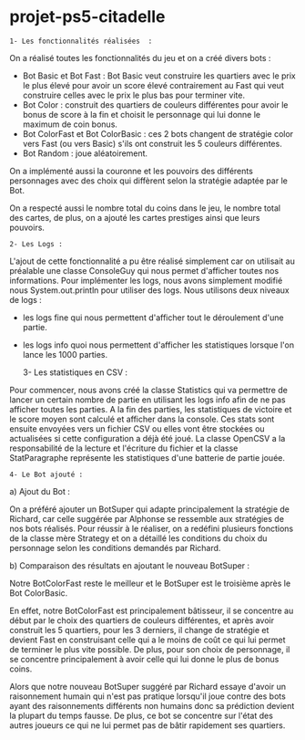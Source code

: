 # projet-ps5-citadelle 


    1- Les fonctionnalités réalisées  :
On a réalisé toutes les fonctionnalités du jeu et on a créé divers bots :
- Bot Basic et Bot Fast : Bot Basic veut construire les quartiers avec le prix le plus élevé pour avoir un score élevé contrairement au Fast qui veut construire
  celles avec le prix le plus bas pour terminer vite.
- Bot Color : construit des quartiers de couleurs différentes pour avoir le bonus de score à la fin et choisit le personnage qui lui donne le maximum de coin bonus.
- Bot ColorFast et Bot ColorBasic : ces 2 bots changent de stratégie color vers Fast (ou vers Basic) s'ils ont construit les 5 couleurs différentes.
- Bot Random : joue aléatoirement.

On a implémenté aussi la couronne et les pouvoirs des différents personnages avec des choix qui diffèrent selon la stratégie adaptée par le Bot.

On a respecté aussi le nombre total du coins dans le jeu, le nombre total des cartes, de plus, on a ajouté les cartes prestiges ainsi que leurs pouvoirs.



    2- Les Logs :

L'ajout de cette fonctionnalité a pu être réalisé simplement car on utilisait au préalable une classe ConsoleGuy qui nous permet d'afficher toutes nos informations.
Pour implémenter les logs, nous avons simplement modifié nous System.out.println pour utiliser des logs.
Nous utilisons deux niveaux de logs :
- les logs fine qui nous permettent d'afficher tout le déroulement d'une partie.
- les logs info quoi nous permettent d'afficher les statistiques lorsque l'on lance les 1000 parties.


    3- Les statistiques en CSV :

Pour commencer, nous avons créé la classe Statistics qui va permettre de lancer un certain nombre de partie en utilisant les logs info afin de ne pas afficher toutes les parties.
A la fin des parties, les statistiques de victoire et le score moyen sont calculé et afficher dans la console.
Ces stats sont ensuite envoyées vers un fichier CSV ou elles vont être stockées ou actualisées si cette configuration a déjà été joué.
La classe OpenCSV a la responsabilité de la lecture et l'écriture du fichier et la classe StatParagraphe représente les statistiques d'une batterie de partie jouée.

    4- Le Bot ajouté :
a) Ajout du Bot :

On a préféré ajouter un BotSuper qui adapte principalement la stratégie de Richard, car celle suggérée par Alphonse se ressemble aux stratégies de nos bots réalisés.
Pour réussir à le réaliser, on a redéfini plusieurs fonctions de la classe mère Strategy et on a détaillé les conditions du choix du personnage selon les conditions demandés par Richard.

b) Comparaison des résultats en ajoutant le nouveau BotSuper :

Notre BotColorFast reste le meilleur et le BotSuper est le troisième après le Bot ColorBasic.

En effet, notre BotColorFast est principalement bâtisseur, il se concentre au début par le choix des quartiers de couleurs différentes, et après avoir construit les 5 quartiers,
pour les 3 derniers, il change de stratégie et devient Fast en construisant celle qui a le moins de coût ce qui lui permet de terminer le plus vite possible.
De plus, pour son choix de personnage, il se concentre principalement à avoir celle qui lui donne le plus de bonus coins.

Alors que notre nouveau BotSuper suggéré par Richard essaye d'avoir un raisonnement humain qui n'est pas pratique lorsqu'il joue
contre des bots ayant des raisonnements différents non humains donc sa prédiction devient la plupart du temps fausse.
De plus, ce bot se concentre sur l'état des autres joueurs ce qui ne lui permet pas de bâtir rapidement ses quartiers.

